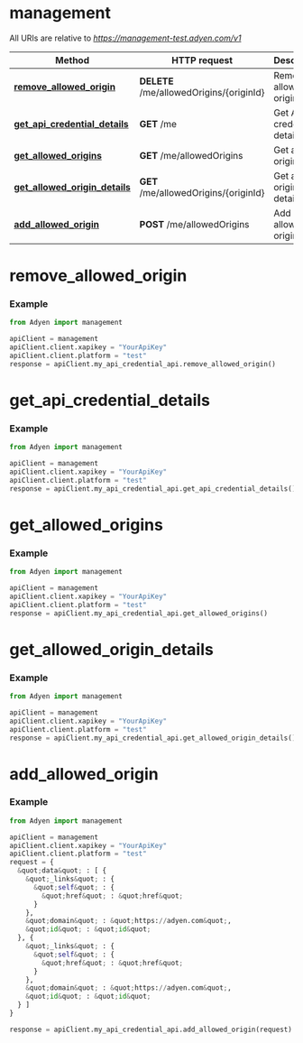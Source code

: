 # management

All URIs are relative to *https://management-test.adyen.com/v1*

Method | HTTP request | Description
------------- | ------------- | -------------
[**remove_allowed_origin**](MyAPICredentialApi.md#remove_allowed_origin) | **DELETE** /me/allowedOrigins/{originId} | Remove allowed origin
[**get_api_credential_details**](MyAPICredentialApi.md#get_api_credential_details) | **GET** /me | Get API credential details
[**get_allowed_origins**](MyAPICredentialApi.md#get_allowed_origins) | **GET** /me/allowedOrigins | Get allowed origins
[**get_allowed_origin_details**](MyAPICredentialApi.md#get_allowed_origin_details) | **GET** /me/allowedOrigins/{originId} | Get allowed origin details
[**add_allowed_origin**](MyAPICredentialApi.md#add_allowed_origin) | **POST** /me/allowedOrigins | Add allowed origin




# remove_allowed_origin
### Example

```python
from Adyen import management

apiClient = management
apiClient.client.xapikey = "YourApiKey"
apiClient.client.platform = "test"
response = apiClient.my_api_credential_api.remove_allowed_origin()

```




# get_api_credential_details
### Example

```python
from Adyen import management

apiClient = management
apiClient.client.xapikey = "YourApiKey"
apiClient.client.platform = "test"
response = apiClient.my_api_credential_api.get_api_credential_details()

```




# get_allowed_origins
### Example

```python
from Adyen import management

apiClient = management
apiClient.client.xapikey = "YourApiKey"
apiClient.client.platform = "test"
response = apiClient.my_api_credential_api.get_allowed_origins()

```




# get_allowed_origin_details
### Example

```python
from Adyen import management

apiClient = management
apiClient.client.xapikey = "YourApiKey"
apiClient.client.platform = "test"
response = apiClient.my_api_credential_api.get_allowed_origin_details()

```




# add_allowed_origin
### Example

```python
from Adyen import management

apiClient = management
apiClient.client.xapikey = "YourApiKey"
apiClient.client.platform = "test"
request = {
  &quot;data&quot; : [ {
    &quot;_links&quot; : {
      &quot;self&quot; : {
        &quot;href&quot; : &quot;href&quot;
      }
    },
    &quot;domain&quot; : &quot;https://adyen.com&quot;,
    &quot;id&quot; : &quot;id&quot;
  }, {
    &quot;_links&quot; : {
      &quot;self&quot; : {
        &quot;href&quot; : &quot;href&quot;
      }
    },
    &quot;domain&quot; : &quot;https://adyen.com&quot;,
    &quot;id&quot; : &quot;id&quot;
  } ]
}

response = apiClient.my_api_credential_api.add_allowed_origin(request)

```



